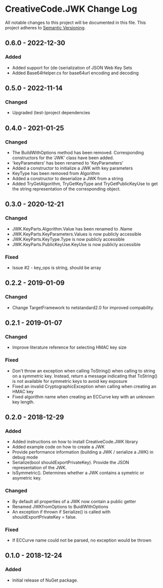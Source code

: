 # CreativeCode.JWK Change Log

All notable changes to this project will be documented in this file.
This project adheres to [Semantic Versioning](http://semver.org/).

## 0.6.0 - 2022-12-30

### Added
- Added support for (de-)serialization of JSON Web Key Sets
- Added Base64Helper.cs for base64url encoding and decoding 

## 0.5.0 - 2022-11-14

### Changed
- Upgraded (test-)project dependencies

## 0.4.0 - 2021-01-25

### Changed
- The BuildWithOptions method has been removed. Corresponding constructors for the 'JWK' class have been added.
- 'keyParameters' has been renamed to 'KeyParameters'
- Added a constructor to initialize a JWK with key parameters
- KeyType has been removed from Algorithm
- Added a constructor to deserialize a JWK from a string
- Added TryGetAlgorithm, TryGetKeyType and TryGetPublicKeyUse to get the string representation of the corresponding object.

## 0.3.0 - 2020-12-21

### Changed
- JWK.KeyParts.Algorithm.Value has been renamed to .Name
- JWK.KeyParts.KeyParameters.Values is now publicly accessible
- JWK.KeyParts.KeyType.Type is now publicly accessible
- JWK.KeyParts.PublicKeyUse.KeyUse is now publicly accessible

### Fixed

- Issue #2 - key_ops is string, should be array

## 0.2.2 - 2019-01-09

### Changed
- Change TargetFramework to netstandard2.0 for improved compability.

## 0.2.1 - 2019-01-07

### Changed
- Improve literature reference for selecting HMAC key size

### Fixed
- Don't throw an exception when calling ToString() when calling to string on a symmetric key. Instead, return a message indicating that ToString() is not available for symmetric keys to avoid key exposure
- Fixed an invalid CryptographicException when calling when creating an HMAC key
- Fixed algorithm name when creating an ECCurve key with an unknown key length.

## 0.2.0 - 2018-12-29

### Added
- Added instructions on how to install CreativeCode.JWK library
- Added example code on how to create a JWK
- Provide performance information (building a JWK / serialize a JWK) in debug mode
- Serialize(bool shouldExportPrivateKey). Provide the JSON representation of the JWK.
- IsSymmetric(). Determines whether a JWK contains a symetric or asymetric key.

### Changed
- By default all properties of a JWK now contain a public getter
- Renamed JWKfromOptions to BuidlWithOptions
- An exception if thrown if Serialize() is called with shouldExportPrivateKey = false.

### Fixed
- If ECCurve name could not be parsed, no exception would be thrown

## 0.1.0 - 2018-12-24

### Added
- Initial release of NuGet package.
